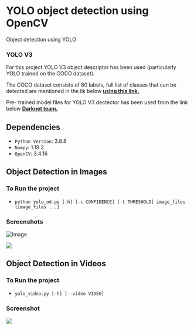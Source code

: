 # YOLO object detection using OpenCV
Object detection using YOLO 

### YOLO V3 

For this project YOLO V3 object descriptor has been used (particularly YOLO trained on the COCO dataset).

The COCO dataset consists of 80 labels, full list of classes that can be detected are mentioned in the lik below 
<a href="https://github.com/pjreddie/darknet/blob/master/data/coco.names" target="_blank"><b>using this link.</b></a>

Pre- trained model files for YOLO V3 dectector has been used from the link below 
<a href="https://pjreddie.com/darknet/yolo/" target="_blank"> <b>Darknet team.</b> </a>


## Dependencies 

- `Python Version`: 3.8.8
- `Numpy`: 1.19.2
- `OpenCV`: 3.4.16

## Object Detection in Images 

### To Run the project

- `python yolo_od.py [-h] [-c CONFIDENCE] [-t THRESHOLD] image_files [image_files ...]`

### Screenshots
![Image](/Object%20dection%20using%20image/1.png)

<img src="https://github.com/yash42828/YOLO-object-detection-with-OpenCV/blob/master/Object%20dection%20using%20image/2.png">


## Object Detection in Videos

### To Run the project

- `yolo_video.py [-h] [--video VIDEO]`

### Screenshot

<img src="https://github.com/yash42828/YOLO-object-detection-with-OpenCV/blob/master/Object%20detection%20using%20video/car.gif">




